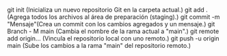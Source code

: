 git init (Inicializa un nuevo repositorio Git en la carpeta actual.)
git add . (Agrega todos los archivos al área de preparación (staging).)
git commit -m "Mensaje"(Crea un commit con los cambios agregados y un mensaje.)
git Branch - M main (Cambia el nombre de la rama actual a "main".)
git remote add origin… (Vincula el repositorio local con uno remoto.)
git push -u origin main (Sube los cambios a la rama "main" del repositorio remoto.)
